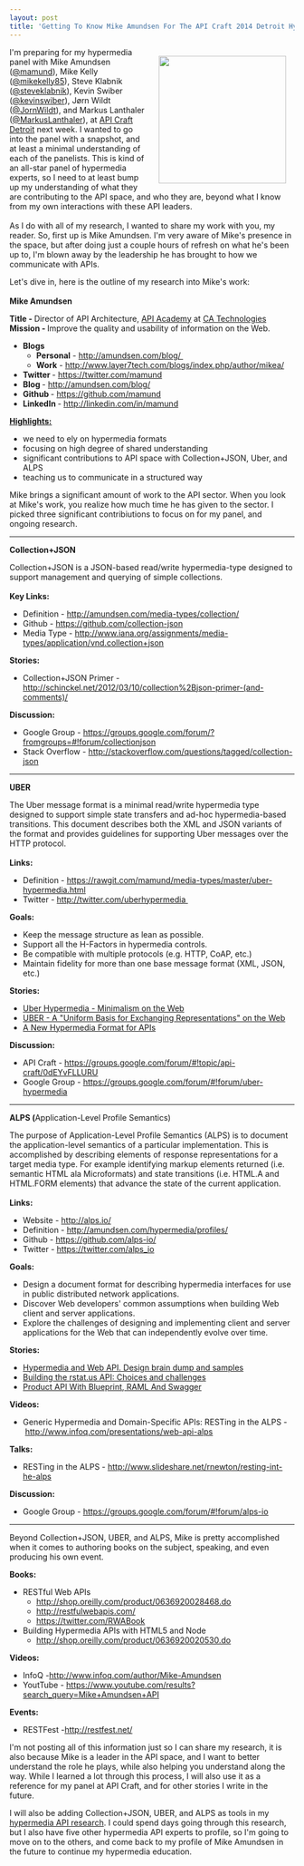 ```yaml
---
layout: post
title: 'Getting To Know Mike Amundsen For The API Craft 2014 Detroit Hypermedia Panel '
---
```

<p><img style="padding: 15px;" src="http://kinlane-productions.s3.amazonaws.com/api-evangelist-site/blog/mike-amundsen-api-day.jpg" alt="" width="225" align="right" /></p>
<p>I'm preparing for my hypermedia panel with Mike Amundsen (<a href="https://twitter.com/mamund">@mamund</a>), Mike Kelly (<a href="https://twitter.com/mikekelly85">@mikekelly85</a>), Steve Klabnik (<a href="https://twitter.com/steveklabnik">@steveklabnik</a>), Kevin Swiber (<a href="https://twitter.com/kevinswiber">@kevinswiber</a>), J&oslash;rn Wildt (<a href="https://twitter.com/JornWildt">@JornWildt</a>), and Markus Lanthaler (<a href="https://twitter.com/MarkusLanthaler">@MarkusLanthaler</a>), at <a href="http://api-craft.org/">API Craft Detroit</a> next week. I wanted to go into the panel with a snapshot, and at least a minimal understanding of each of the panelists. This is kind of an all-star panel of hypermedia experts, so I need to at least bump up my understanding of what they are contributing to the API space, and who they are, beyond what I know from my own interactions with these API leaders.<br /> <br /> As I do with all of my research, I wanted to share my work with you, my reader. So, first up is Mike Amundsen. I'm very aware of Mike's presence in the space, but after doing just a couple hours of refresh on what he's been up to, I'm blown away by the leadership he has brought to how we communicate with APIs.&nbsp;</p>
<p>Let's dive in, here is the outline of my research into Mike's work:<br /> <br /> <strong>Mike Amundsen</strong></p>
<p><strong>Title - </strong>Director of API Architecture, <a href="http://www.apiacademy.co/">API Academy</a> at <a href="http://www.ca.com/us/default.aspx">CA Technologies<br /></a><strong>Mission -&nbsp;</strong>Improve the quality and usability of information on the Web.</p>
<ul>
<li><strong>Blogs</strong> 
<ul>
<li><strong>Personal</strong> -&nbsp;<a href="http://amundsen.com/blog/">http://amundsen.com/blog/&nbsp;</a></li>
<li><strong>Work</strong> -&nbsp;<a href="http://www.layer7tech.com/blogs/index.php/author/mikea/">http://www.layer7tech.com/blogs/index.php/author/mikea/</a></li>
</ul>
</li>
<li><strong>Twitter </strong>-&nbsp;<a href="https://twitter.com/mamund">https://twitter.com/mamund</a></li>
<li><strong>Blog </strong>- <a href="http://amundsen.com/blog/">http://amundsen.com/blog/</a></li>
<li><strong>Github </strong>-&nbsp;<a href="https://github.com/mamund">https://github.com/mamund</a></li>
<li><strong>LinkedIn </strong>- <a href="http://linkedin.com/in/mamund">http://linkedin.com/in/mamund</a></li>
</ul>
<p><span style="text-decoration: underline;"><span style="text-decoration: underline;"><span style="text-decoration: underline;"><span style="text-decoration: underline;"> <strong>Highlights:</strong></span></span></span></span></p>
<ul>
<li>we need to ely on hypermedia formats</li>
<li>focusing on high degree of shared understanding</li>
<li>significant contributions to API space with Collection+JSON, Uber, and ALPS</li>
<li>teaching us to communicate in a structured way</li>
</ul>
<p>Mike brings a significant amount of work to the API sector. When you look at Mike's work, you realize how much time he has given to the sector. I picked three significant contribiutions to focus on for my panel, and ongoing research.</p>
<hr />
<p><strong>Collection+JSON</strong></p>
<p>Collection+JSON is a JSON-based read/write hypermedia-type designed to support management and querying of simple collections.<br /> <br /> <strong>Key Links:</strong></p>
<ul>
<li>Definition - <a href="http://amundsen.com/media-types/collection/">http://amundsen.com/media-types/collection/</a>&nbsp;</li>
<li>Github - <a href="https://github.com/collection-json">https://github.com/collection-json</a>&nbsp;</li>
<li>Media Type - <a href="http://www.iana.org/assignments/media-types/application/vnd.collection+json">http://www.iana.org/assignments/media-types/application/vnd.collection+js<span style="text-decoration: underline;">on</span></a></li>
</ul>
<p><strong>Stories:</strong></p>
<ul>
<li>Collection+JSON Primer - <a href="http://schinckel.net/2012/03/10/collection%2Bjson-primer-(and-comments)/">http://schinckel.net/2012/03/10/collection%2Bjson-primer-(and-comments)/</a></li>
</ul>
<p><strong>Discussion:</strong></p>
<ul>
<li>Google Group -&nbsp;<a href="https://groups.google.com/forum/?fromgroups=#!forum/collectionjson">https://groups.google.com/forum/?fromgroups=#!forum/collectionjson</a>&nbsp;</li>
<li>Stack Overflow -&nbsp;<a href="http://stackoverflow.com/questions/tagged/collection-json">http://stackoverflow.com/questions/tagged/collection-json</a></li>
</ul>
<hr />
<p><strong>UBER</strong></p>
<p>The Uber message format is a minimal read/write hypermedia type designed to support simple state transfers and ad-hoc hypermedia-based transitions. This document describes both the XML and JSON variants of the format and provides guidelines for supporting Uber messages over the HTTP protocol.<br /> <br /> <strong>Links:</strong></p>
<ul>
<li>Definition -&nbsp;<a href="https://rawgit.com/mamund/media-types/master/uber-hypermedia.html">https://rawgit.com/mamund/media-types/master/uber-hypermedia.html</a>&nbsp;</li>
<li>Twitter - <a href="http://twitter.com/uberhypermedia">http://twitter.com/uberhypermedia&nbsp;</a></li>
</ul>
<p><strong>Goals:</strong></p>
<ul>
<li>Keep the message structure as lean as possible.&nbsp;</li>
<li>Support all the H-Factors in hypermedia controls.&nbsp;</li>
<li>Be compatible with multiple protocols (e.g. HTTP, CoAP, etc.)&nbsp;</li>
<li>Maintain fidelity for more than one base message format (XML, JSON, etc.)</li>
</ul>
<p><strong>Stories:</strong></p>
<ul>
<li><a href="http://amundsen.com/blog/archives/1151">Uber Hypermedia - Minimalism on the Web</a></li>
<li><a href="https://www.linkedin.com/today/post/article/20140310045545-43343567-uber-a-uniform-basis-for-exchanging-representations-on-the-web UBER:">UBER - A "Uniform Basis for Exchanging Representations" on the Web</a></li>
<li><a href="http://www.infoq.com/news/2014/05/uber-hypermedia">A New Hypermedia Format for APIs</a></li>
</ul>
<p><strong>Discussion:</strong></p>
<ul>
<li>API Craft -&nbsp;<a href="https://groups.google.com/forum/#!topic/api-craft/0dEYvFLLURU">https://groups.google.com/forum/#!topic/api-craft/0dEYvFLLURU</a>&nbsp;</li>
<li>Google Group -&nbsp;<a href="https://groups.google.com/forum/#!forum/uber-hypermedia">https://groups.google.com/forum/#!forum/uber-hypermedia</a></li>
</ul>
<hr />
<p><strong>ALPS (</strong>Application-Level Profile Semantics)</p>
<p>The purpose of Application-Level Profile Semantics (ALPS) is to document the application-level semantics of a particular implementation. This is accomplished by describing elements of response representations for a target media type. For example identifying markup elements returned (i.e. semantic HTML ala Microformats) and state transitions (i.e. HTML.A and HTML.FORM elements) that advance the state of the current application.<br /> <br /> <strong>Links:</strong></p>
<ul>
<li>Website - <a href="http://alps.io/">http://alps.io/</a>&nbsp;</li>
<li>Definition - <a href="http://amundsen.com/hypermedia/profiles/">http://amundsen.com/hypermedia/profiles/</a>&nbsp;</li>
<li>Github - <a href="https://github.com/alps-io/">https://github.com/alps-io/</a>&nbsp;</li>
<li>Twitter - <a href="https://twitter.com/alps_io">https://twitter.com/alps_io</a></li>
</ul>
<p><strong>Goals:</strong></p>
<ul>
<li>Design a document format for describing hypermedia interfaces for use in public distributed network applications.&nbsp;</li>
<li>Discover Web developers' common assumptions when building Web client and server applications.&nbsp;</li>
<li>Explore the challenges of designing and implementing client and server applications for the Web that can independently evolve over time.</li>
</ul>
<p><strong>Stories:</strong></p>
<ul>
<li><a href="http://codebetter.com/glennblock/2012/01/08/hypermedia-and-web-api-design-brain-dump-and-samples/">Hypermedia and Web API. Design brain dump and samples</a></li>
<li><a href="https://practicingruby.com/articles/building-the-rstatus-api">Building the rstat.us API: Choices and challenges</a></li>
<li><a href="http://apievangelist.com/2014/03/08/hello-world-product-api-with-blueprint-raml-and-swagger/">Product API With Blueprint, RAML And Swagger</a></li>
</ul>
<p><strong>Videos:</strong></p>
<ul>
<li>Generic Hypermedia and Domain-Specific APIs: RESTing in the ALPS -&nbsp;<span style="text-decoration: underline;"><a href="http://www.infoq.com/presentations/web-api-alps">http://www.infoq.com/presentations/web-api-alps</a></span></li>
</ul>
<p><strong>Talks:</strong></p>
<ul>
<li>RESTing in the ALPS -&nbsp;<span style="text-decoration: underline;"><a href="http://www.slideshare.net/rnewton/resting-int-he-alps">http://www.slideshare.net/rnewton/resting-int-he-alps</a></span></li>
</ul>
<p><strong>Discussion:</strong></p>
<ul>
<li>Google Group -&nbsp;<span style="text-decoration: underline;"><a href="https://groups.google.com/forum/#!forum/alps-io">https://groups.google.com/forum/#!forum/alps-io</a></span></li>
</ul>
<hr />
<p>Beyond&nbsp;Collection+JSON, UBER, and ALPS, Mike is pretty accomplished when it comes to authoring books on the subject, speaking, and even producing his own event.</p>
<p><strong>Books:</strong></p>
<ul>
<li>RESTful Web APIs  
<ul>
<li><span style="text-decoration: underline;"><a href="http://shop.oreilly.com/product/0636920028468.do">http://shop.oreilly.com/product/0636920028468.do</a></span></li>
<li><span style="text-decoration: underline;"><a href="http://restfulwebapis.com/">http://restfulwebapis.com/</a></span></li>
<li><span style="text-decoration: underline;"><a href="https://twitter.com/RWABook">https://twitter.com/RWABook</a></span></li>
</ul>
</li>
<li>Building Hypermedia APIs with HTML5 and Node  
<ul>
<li><span style="text-decoration: underline;"><a href="http://shop.oreilly.com/product/0636920020530.do">http://shop.oreilly.com/product/0636920020530.do</a></span></li>
</ul>
</li>
</ul>
<p><span style="text-decoration: underline;"><span style="text-decoration: underline;"><span style="text-decoration: underline;"><span style="text-decoration: underline;"> </span></span></span></span></p>
<p><strong>Videos:</strong></p>
<ul>
<li>InfoQ -<a href="http://www.infoq.com/author/Mike-Amundsen">http://www.infoq.com/author/Mike-Amundsen</a>&nbsp;</li>
<li>YoutTube -&nbsp;<a href="https://www.youtube.com/results?search_query=Mike+Amundsen+API">https://www.youtube.com/results?search_query=Mike+Amundsen+API</a></li>
</ul>
<p><span style="text-decoration: underline;"><span style="text-decoration: underline;"><span style="text-decoration: underline;"><span style="text-decoration: underline;"><span style="text-decoration: underline;"><span style="text-decoration: underline;"> </span></span></span></span></span></span></p>
<p><strong>Events:</strong></p>
<ul>
<li>RESTFest -<a href="http://restfest.net/">http://restfest.net/</a></li>
</ul>
<p>I'm not posting all of this information just so I can share my research, it is also because Mike is a leader in the API space, and I want to better understand the role he plays, while also helping you understand along the way. While I learned a lot through this process, I will also use it as a reference for my panel at API Craft, and for other stories I write in the future.</p>
<p>I will also be adding Collection+JSON, UBER, and ALPS as tools in my <a href="http://hypermedia.apievangelist.com">hypermedia API research</a>. I could spend days going through this research, but I also have five other hypermedia API experts to profile, so I'm going to move on to the others, and come back to my profile of Mike Amundsen in the future to continue my hypermedia education.</p>
<p><span style="text-decoration: underline;"><span style="text-decoration: underline;"><span style="text-decoration: underline;"><span style="text-decoration: underline;"><span style="text-decoration: underline;"><span style="text-decoration: underline;"><span style="text-decoration: underline;"> </span></span></span></span></span></span></span></p>